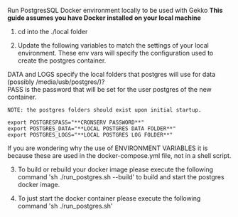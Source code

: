 Run PostgresSQL Docker environment locally to be used with Gekko
**This guide assumes you have Docker installed on your local machine**

1. cd into the ./local folder

2. Update the following variables to match the settings of your local environment. These env vars will specify the configuration used to create the postgres container.  

DATA and LOGS specify the local folders that postgres will use for data
(possibly /media/usb/postgres/)?  
PASS is the password that will be set for the user postgres of the new container.

    NOTE: the postgres folders should exist upon initial startup.

    export POSTGRESPASS="**CRONSERV PASSWORD**"
    export POSTGRES_DATA="**LOCAL POSTGRES DATA FOLDER**"  
    export POSTGRES_LOGS="**LOCAL POSTGRES LOG FOLDER**"

If you are wondering why the use of ENVIRONMENT VARIABLES it is because these are used in
the docker-compose.yml file, not in a shell script.

3. To build or rebuild your docker image please execute the following command 
    'sh ./run_postgres.sh --build' to build and start the postgres docker image.

4. To just start the docker container please execute the following command 
    'sh ./run_postgres.sh'